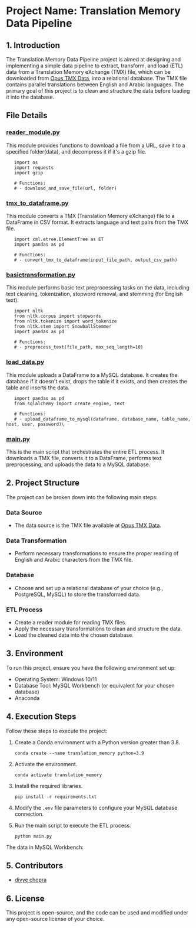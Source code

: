 # Project Name: Translation Memory Data Pipeline

## 1. Introduction

The Translation Memory Data Pipeline project is aimed at designing and implementing a simple data pipeline to extract, transform, and load (ETL) data from a Translation Memory eXchange (TMX) file, which can be downloaded from [Opus TMX Data](https://opus.nlpl.eu/download.php?f=UN/v20090831/tmx/ar-en.tmx.gz), into a relational database. The TMX file contains parallel translations between English and Arabic languages. The primary goal of this project is to clean and structure the data before loading it into the database.

## File Details
### [reader_module.py](https://github.com/divyechopra/ET_Assessment_test/blob/main/reader_module.py)

This module provides functions to download a file from a URL, save it to a specified folder(data), and decompress it if it's a gzip file.

   ```
      import os
      import requests
      import gzip

      # Functions:
      # - download_and_save_file(url, folder)

   ```

### [tmx_to_dataframe.py](https://github.com/divyechopra/ET_Assessment_test/blob/main/txml_to_dataframe.py)
<a name="tmx_to_dataframepy"></a>
This module converts a TMX (Translation Memory eXchange) file to a DataFrame in CSV format. It extracts language and text pairs from the TMX file.

   ```
      import xml.etree.ElementTree as ET
      import pandas as pd

      # Functions:
      # - convert_tmx_to_dataframe(input_file_path, output_csv_path)

   ```
### [basictransformation.py](https://github.com/divyechopra/ET_Assessment_test/blob/main/basictransformation.py)
<a name="basictransformationpy"></a>
This module performs basic text preprocessing tasks on the data, including text cleaning, tokenization, stopword removal, and stemming (for English text).

   ```   
      import nltk
      from nltk.corpus import stopwords
      from nltk.tokenize import word_tokenize
      from nltk.stem import SnowballStemmer
      import pandas as pd

      # Functions:
      # - preprocess_text(file_path, max_seq_length=10)
   ```

### [load_data.py](https://github.com/divyechopra/ET_Assessment_test/blob/main/load_data.py)
<a name="load_datapy"></a>
This module uploads a DataFrame to a MySQL database. It creates the database if it doesn't exist, drops the table if it exists, and then creates the table and inserts the data.


   ```
      import pandas as pd
      from sqlalchemy import create_engine, text

      # Functions:
      # - upload_dataframe_to_mysql(dataframe, database_name, table_name, host, user, password)\
   ```

### [main.py](https://github.com/divyechopra/ET_Assessment_test/blob/main/main.py)
<a name="main.py" ></a>
This is the main script that orchestrates the entire ETL process. It downloads a TMX file, converts it to a DataFrame, performs text preprocessing, and uploads the data to a MySQL database.


## 2. Project Structure

The project can be broken down into the following main steps:

### Data Source
- The data source is the TMX file available at [Opus TMX Data](https://opus.nlpl.eu/download.php?f=UN/v20090831/tmx/ar-en.tmx.gz).

### Data Transformation
- Perform necessary transformations to ensure the proper reading of English and Arabic characters from the TMX file.

### Database
- Choose and set up a relational database of your choice (e.g., PostgreSQL, MySQL) to store the transformed data.

### ETL Process
- Create a reader module for reading TMX files.
- Apply the necessary transformations to clean and structure the data.
- Load the cleaned data into the chosen database.

## 3. Environment

To run this project, ensure you have the following environment set up:

- Operating System: Windows 10/11
- Database Tool: MySQL Workbench (or equivalent for your chosen database)
- Anaconda

## 4. Execution Steps

Follow these steps to execute the project:

1. Create a Conda environment with a Python version greater than 3.8.
   
   ```
   conda create --name translation_memory python=3.9
   ```

2. Activate the environment.

   ```
   conda activate translation_memory
   ```

3. Install the required libraries.

   ```
   pip install -r requirements.txt
   ```

4. Modify the `.env` file parameters to configure your MySQL database connection.

5. Run the main script to execute the ETL process.

   ```
   python main.py
   ```

The data in MySQL Workbench: 


## 5. Contributors

- [divye chopra](https://github.com/divyechopra)

## 6. License

This project is open-source, and the code can be used and modified under any open-source license of your choice.
